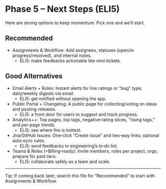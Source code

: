 # Phase 5 – Next Steps (ELI5)

Here are strong options to keep momentum. Pick one and we’ll start.

## Recommended

- Assignments & Workflow: Add assignees, statuses (open/in progress/resolved), and internal notes.
  - ELI5: make feedbacks actionable like mini‑tickets.

## Good Alternatives

- Email Alerts + Rules: Instant alerts for low ratings or “bug” type; daily/weekly digests via email.
  - ELI5: get notified without opening the app.
- Public Portal + Changelog: A public page for collecting/voting on ideas and posting releases.
  - ELI5: a front door for users to suggest and track progress.
- Analytics++: Top pages, top tags, negative‑rating slices, “rising tags,” and per‑page trends.
  - ELI5: see where fire is hottest.
- Jira/GitHub Issues: One‑click “Create issue” and two‑way links; optional auto‑sync rules.
  - ELI5: send feedbacks to engineering’s to‑do list.
- Teams & Roles (+Billing‑ready): Invite members, roles per project, orgs; prepare for paid tiers.
  - ELI5: collaborate safely as a team and scale.

---

Tip: If coming back later, search this file for “Recommended” to start with Assignments & Workflow.
